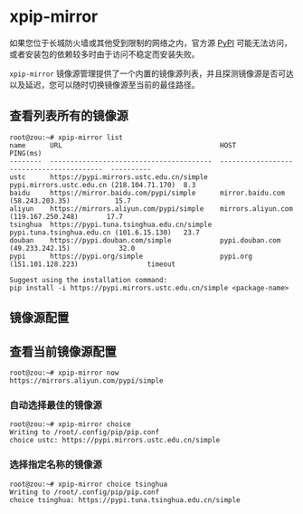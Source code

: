 # xpip-mirror

如果您位于长城防火墙或其他受到限制的网络之内，官方源 [PyPI](https://pypi.org/) 可能无法访问，或者安装包的依赖较多时由于访问不稳定而安装失败。

`xpip-mirror` 镜像源管理提供了一个内置的镜像源列表，并且探测镜像源是否可达以及延迟，您可以随时切换镜像源至当前的最佳路径。

## 查看列表所有的镜像源

```text
root@zou:~# xpip-mirror list
name      URL                                       HOST                                       PING(ms)
--------  ----------------------------------------  -----------------------------------------  ----------
ustc      https://pypi.mirrors.ustc.edu.cn/simple   pypi.mirrors.ustc.edu.cn (218.104.71.170)  8.3
baidu     https://mirror.baidu.com/pypi/simple      mirror.baidu.com (58.243.203.35)           15.7
aliyun    https://mirrors.aliyun.com/pypi/simple    mirrors.aliyun.com (119.167.250.248)       17.7
tsinghua  https://pypi.tuna.tsinghua.edu.cn/simple  pypi.tuna.tsinghua.edu.cn (101.6.15.130)   23.7
douban    https://pypi.douban.com/simple            pypi.douban.com (49.233.242.15)            32.0
pypi      https://pypi.org/simple                   pypi.org (151.101.128.223)                 timeout

Suggest using the installation command:
pip install -i https://pypi.mirrors.ustc.edu.cn/simple <package-name>
```

## 镜像源配置

## 查看当前镜像源配置

```text
root@zou:~# xpip-mirror now
https://mirrors.aliyun.com/pypi/simple
```

### 自动选择最佳的镜像源

```text
root@zou:~# xpip-mirror choice
Writing to /root/.config/pip/pip.conf
choice ustc: https://pypi.mirrors.ustc.edu.cn/simple
```

### 选择指定名称的镜像源

```text
root@zou:~# xpip-mirror choice tsinghua
Writing to /root/.config/pip/pip.conf
choice tsinghua: https://pypi.tuna.tsinghua.edu.cn/simple
```
